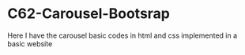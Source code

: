 # C62-Carousel-Bootsrap
Here I have the carousel basic codes in html and css implemented in a basic website
